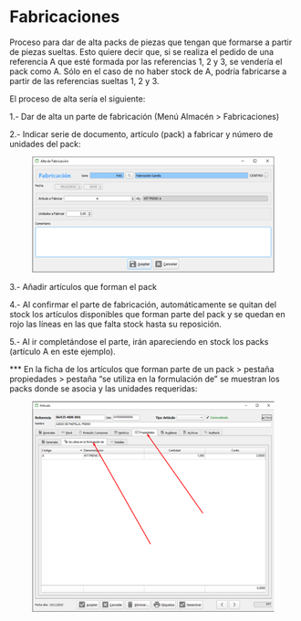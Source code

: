 # Fabricaciones

Proceso para dar de alta packs de piezas que tengan que formarse a partir de piezas sueltas. Esto quiere decir que, si se realiza el pedido de una referencia A que esté formada por las referencias 1, 2 y 3, se vendería el pack como A. Sólo en el caso de no haber stock de A, podría fabricarse a partir de las referencias sueltas 1, 2 y 3.

&#x20;El proceso de alta sería el siguiente:

1.- Dar de alta un parte de fabricación (Menú Almacén > Fabricaciones)

2.- Indicar serie de documento, artículo (pack) a fabricar y número de unidades del pack:

<figure><img src="../../.gitbook/assets/imagen.png" alt=""><figcaption></figcaption></figure>

3.- Añadir artículos que forman el pack

4.- Al confirmar el parte de fabricación, automáticamente se quitan del stock los artículos disponibles que forman parte del pack y se quedan en rojo las líneas en las que falta stock hasta su reposición.

5.- Al ir completándose el parte, irán apareciendo en stock los packs (artículo A en este ejemplo).

\*\*\* En la ficha de los artículos que forman parte de un pack > pestaña propiedades > pestaña “se utiliza en la formulación de” se muestran los packs donde se asocia y las unidades requeridas:

<figure><img src="../../.gitbook/assets/imagen (72).png" alt=""><figcaption></figcaption></figure>
